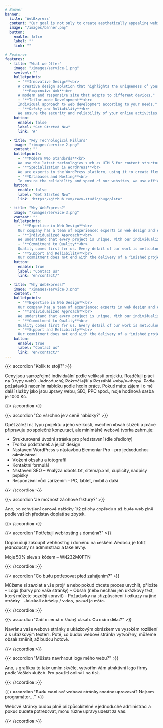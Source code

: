 ```yaml
---
# Banner
banner:
  title: "WebExpress"
  content: "Our goal is not only to create aesthetically appealing websites but also to provide an effective tool for achieving your business objectives."
  image: "/images/banner.png"
  button:
    enable: false
    label: ""
    link: ""

# Features
features:
  - title: "What we Offer"
    image: "/images/service-1.png"
    content: ""
    bulletpoints:
      - "**Innovative Design**<br> 
      A creative design solution that highlights the uniqueness of your brand."
      - "**Responsive Web**<br> 
      A modern and responsive site that adapts to different devices."
      - "**Tailor-made Development**<br> 
      Individual approach to web development according to your needs."
      - "**Safety and Reliability**<br> 
      We ensure the security and reliability of your online activities."
    button:
      enable: false
      label: "Get Started Now"
      link: "#"

  - title: "Key Technological Pillars"
    image: "/images/service-2.png"
    content: ""
    bulletpoints:
      - "**Modern Web Standards**<br>
      We use the latest technologies such as HTML5 for content structure, CSS for design and styling, and JavaScript for interactivity and website dynamics. This ensures that our projects conform to modern web standards."
      - "**Specialization in WordPress**<br>
      We are experts in the WordPress platform, using it to create flexible and user-friendly websites. WordPress allows us to easily manage content and provides a robust solution for a wide range of online projects."
      - "**Databases and Hosting**<br>
      To ensure the reliability and speed of our websites, we use efficient database management solutions and cooperate with reputable hosting providers. This ensures optimal performance and availability for our clients."
    button:
      enable: false
      label: "Get Started Now"
      link: "https://github.com/zeon-studio/hugoplate"

  - title: "Why WebExpress?"
    image: "/images/service-3.png"
    content: ""
    bulletpoints:
      - "**Expertise in Web Design**<br>
      Our company has a team of experienced experts in web design and development. With years of experience and a modern approach to design, we create sites that not only dazzle visually, but also provide an optimal user experience."
      - "**Individualized Approach**<br>
      We understand that every project is unique. With our individualized approach, we provide solutions tailored to your brand's exact needs and goals. We work with you to meet your specific requirements."
      - "**Commitment to Quality**<br>
      Quality comes first for us. Every detail of our work is meticulously worked out to ensure optimum performance and reliability. We believe that a great website is the foundation for online success, which is why we place importance on every aspect of our projects."
      - "**Support and Reliability**<br>
      Our commitment does not end with the delivery of a finished project. We are here for you with continuous support and updates. Our company's emphasis is on customer satisfaction, which is why we are your partner not only during development, but throughout the life of your website."
    button:
      enable: true
      label: "Contact us"
      link: "en/contact/"

  - title: "Why WebExpress?"
    image: "/images/service-3.png"
    content: ""
    bulletpoints:
      - "**Expertise in Web Design**<br>
      Our company has a team of experienced experts in web design and development. With years of experience and a modern approach to design, we create sites that not only dazzle visually, but also provide an optimal user experience."
      - "**Individualized Approach**<br>
      We understand that every project is unique. With our individualized approach, we provide solutions tailored to your brand's exact needs and goals. We work with you to meet your specific requirements."
      - "**Commitment to Quality**<br>
      Quality comes first for us. Every detail of our work is meticulously worked out to ensure optimum performance and reliability. We believe that a great website is the foundation for online success, which is why we place importance on every aspect of our projects."
      - "**Support and Reliability**<br>
      Our commitment does not end with the delivery of a finished project. We are here for you with continuous support and updates. Our company's emphasis is on customer satisfaction, which is why we are your partner not only during development, but throughout the life of your website."
    button:
      enable: true
      label: "Contact us"
      link: "en/contact/"
---
```


<div class="left-questions">

{{< accordion "Kolik to stojí?" >}}

Ceny jsou samozřejmě individuální podle velikosti projektu. Rozděluji práci na 3 typy webů. Jednoduchý, Pokročilejší a Rozsáhlé weby/e-shopy. Podle požadavků nacením nabídku podle hodin práce. Pokud máte zájem i o mé další služby jako jsou úpravy webu, SEO, PPC apod., moje hodinová sazba je 1000 Kč.

{{< /accordion >}}

{{< accordion "Co všechno je v ceně nabídky?" >}}

Opět záleží na typu projektu a jeho velikosti, všechen obsah služeb a práce připravuju po společné konzultaci, ale minimálně webová tvorba zahrnuje:

- Strukturovaná úvodní stránka pro představení (dle předlohy)
- Tvorba podstránek a jejich design
- Nastavení WordPress s nástavbou Elementar Pro – pro jednoduchou
  administraci
- Vložení obsahu a fotografií
- Kontaktní formulář
- Nastavení SEO – Analýza robots.txt, sitemap.xml, duplicity, nadpisy,
  popisky
- Responzivní vůči zařízením – PC, tablet, mobil a další

{{< /accordion >}}

{{< accordion "Je možnost zálohové faktury?" >}}

Ano, po schválení cenové nabídky 1/2 zálohy dopředu a až bude web plně podle vašich představ doplatí se zbytek.

{{< /accordion >}}

{{< accordion "Potřebuji webhosting a doménu?" >}}

Doporučuji zakoupit webhosting i doménu na českém Wedosu, je totiž jednoduchý na administraci a také levný.

Moje 50% sleva s kódem – WN232MQFTN

{{< /accordion >}}

</div>

<div class="right-questions">

{{< accordion "Co budu potřebovat před zahájením?" >}}

Můžeme si zavolat a vše projít a nebo pokud chcete proces urychlit, přiložte – Logo (barvy pro vaše stránky) – Obsah (nebo nechám jen ukázkový text, který můžete později upravit) – Požadavky na přizpůsobení / odkazy na jiné stránky – Jakékoli obrázky / videa, pokud je máte.

{{< /accordion >}}

{{< accordion "Zatím nemám žádný obsah. Co mám dělat?" >}}

Navrhnu vaše webové stránky s ukázkovým obrázkem ve vysokém rozlišení a s ukázkovým textem. Poté, co budou webové stránky vytvořeny, můžeme obsah změnit, až budou hotové.

{{< /accordion >}}

{{< accordion "Můžete navrhnout logo mého webu?" >}}

Ano, s grafikou to také umím skvěle, vytvořím Vám atraktivní logo firmy podle Vašich služeb. Pro použití online i na tisk.

{{< /accordion >}}

{{< accordion "Budu moci své webové stránky snadno upravovat? Nejsem programátor...." >}}

Webové stránky budou plně přizpůsobitelné v jednoduché administraci a pokud budete potřebovat, mohu různé úpravy udělat za Vás.

{{< /accordion >}}

</div>
